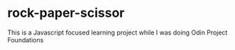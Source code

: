 # rock-paper-scissor
This is a Javascript focused learning project while I was doing Odin Project Foundations
